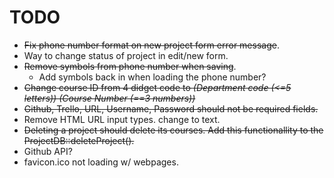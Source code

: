 # TODO
* ~~Fix phone number format on new project form error message~~.
* Way to change status of project in edit/new form.
* ~~Remove symbols from phone number when saving~~.
	* Add symbols back in when loading the phone number?
* ~~Change course ID from 4 didget code to *(Department code (<=5 letters)) (Course Number (==3 numbers))*~~
* ~~Github, Trello, URL, Username, Password should not be required fields.~~
* Remove HTML URL input types. change to text.
* ~~Deleting a project should delete its courses. Add this functionallity to the ProjectDB::deleteProject().~~
* Github API?
* favicon.ico not loading w/ webpages.
